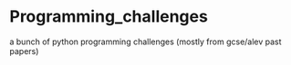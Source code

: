 # Programming_challenges
a bunch of python programming challenges (mostly from gcse/alev past papers)
